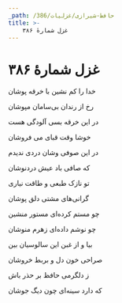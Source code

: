 ```yaml
---
_path: /حافظ-شیرازی/غزلیات/386
title: >-
    غزل شمارهٔ ۳۸۶
---
```

# غزل شمارهٔ ۳۸۶

<div class="b" id="bn1"><div class="m1"><p>خدا را کم نشین با خرقه پوشان</p></div>
<div class="m2"><p>رخ از رندان بی‌سامان مپوشان</p></div></div>
<div class="b" id="bn2"><div class="m1"><p>در این خرقه بسی آلودگی هست</p></div>
<div class="m2"><p>خوشا وقت قبای می فروشان</p></div></div>
<div class="b" id="bn3"><div class="m1"><p>در این صوفی وشان دردی ندیدم</p></div>
<div class="m2"><p>که صافی باد عیش دردنوشان</p></div></div>
<div class="b" id="bn4"><div class="m1"><p>تو نازک طبعی و طاقت نیاری</p></div>
<div class="m2"><p>گرانی‌های مشتی دلق پوشان</p></div></div>
<div class="b" id="bn5"><div class="m1"><p>چو مستم کرده‌ای مستور منشین</p></div>
<div class="m2"><p>چو نوشم داده‌ای زهرم منوشان</p></div></div>
<div class="b" id="bn6"><div class="m1"><p>بیا و از غبن این سالوسیان بین</p></div>
<div class="m2"><p>صراحی خون دل و بربط خروشان</p></div></div>
<div class="b" id="bn7"><div class="m1"><p>ز دلگرمی حافظ بر حذر باش</p></div>
<div class="m2"><p>که دارد سینه‌ای چون دیگ جوشان</p></div></div>
